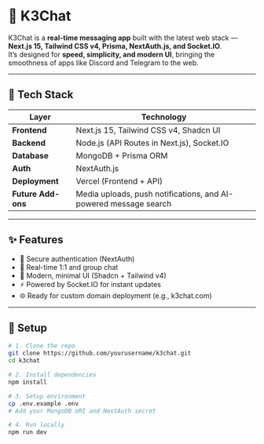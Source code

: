 # 💬 K3Chat

K3Chat is a **real-time messaging app** built with the latest web stack — **Next.js 15, Tailwind CSS v4, Prisma, NextAuth.js, and Socket.IO**.  
It’s designed for **speed, simplicity, and modern UI**, bringing the smoothness of apps like Discord and Telegram to the web.

---

## 🚀 Tech Stack

| Layer | Technology |
|-------|-------------|
| **Frontend** | Next.js 15, Tailwind CSS v4, Shadcn UI |
| **Backend** | Node.js (API Routes in Next.js), Socket.IO |
| **Database** | MongoDB + Prisma ORM |
| **Auth** | NextAuth.js |
| **Deployment** | Vercel (Frontend + API) |
| **Future Add-ons** | Media uploads, push notifications, and AI-powered message search |

---

## ✨ Features
- 🔐 Secure authentication (NextAuth)
- 💬 Real-time 1:1 and group chat
- 🧩 Modern, minimal UI (Shadcn + Tailwind v4)
- ⚡ Powered by Socket.IO for instant updates
- 🌐 Ready for custom domain deployment (e.g., k3chat.com)

---

## 🧠 Setup

```bash
# 1. Clone the repo
git clone https://github.com/yourusername/k3chat.git
cd k3chat

# 2. Install dependencies
npm install

# 3. Setup environment
cp .env.example .env
# Add your MongoDB URI and NextAuth secret

# 4. Run locally
npm run dev
